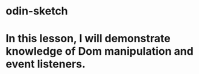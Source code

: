 # odin-sketch
# In this lesson, I will demonstrate knowledge of Dom manipulation and event listeners.